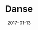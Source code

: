 ---
discogs_id: 9699975
discogs_master_id: 1122391
title: Danse
artists: ['Colin Vallon Trio']
date: 2017-01-13
genre: ['Jazz']
image: Danse-9699975.jpg
label: ECM Records
country: Germany
styles: ['ECM Jazz']
video: https://www.youtube.com/watch?v=kUzkHM1rwZc
---